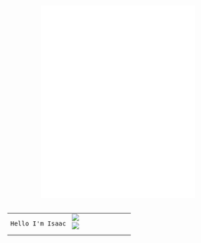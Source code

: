 <div align="center">
  <img src="assets/.inline_braille.svg" width="350" alt="braille art" />
  <br></br>
  <table border="0" cellspacing="0" cellpadding="0">
    <tr>
      <td width="50%" valign="top">
        <pre>Hello I'm Isaac</pre>
      </td>
      <td width="50%" valign="top">
        <a href="https://github.com/akuwuh"><img src="https://github-readme-stats.vercel.app/api?username=akuwuh&theme=radical&title_color=ff3068?"></a>
        <br>
        <a href="https://github.com/akuwuh"><img src="http://github-readme-streak-stats.herokuapp.com/?user=akuwuh&theme=radical&date_format=M%20j%5B%c2C%20Y%5D&ring=ff3068&fire=ff3068&sideNums=ff3068"></a>
      </td>
    </tr>
  </table>
</div>
  
<!--
<details>
  <summary>📕 Blog Posts</summary>
  <br />
</details>
</div>
-->




